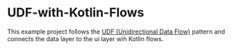 # UDF-with-Kotlin-Flows

This example project follows the [UDF (Unidirectional Data Flow)](https://developer.android.com/topic/architecture#unidirectional-data-flow) pattern 
and connects the data layer to the ui layer wih Kotlin flows.
